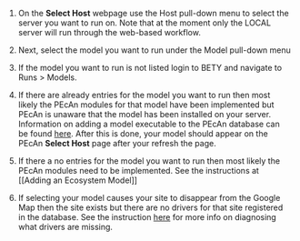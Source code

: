 1. On the **Select Host** webpage use the Host pull-down menu to select the server you want to run on. Note that at the moment only the LOCAL server will run through the web-based workflow.

2. Next, select the model you want to run under the Model pull-down menu

3. If the model you want to run is not listed login to BETY and navigate to Runs > Models.

4. If there are already entries for the model you want to run then most likely the PEcAn modules for that model have been implemented but PEcAn is unaware that the model has been installed on your server. Information on adding a model executable to the PEcAn database can be found [here](../../developers_guide/Adding-an-Ecosystem-Model#model). After this is done, your model should appear on the PEcAn **Select Host** page after your refresh the page.

5. If there a no entries for the model you want to run then most likely the PEcAn modules need to be implemented. See the instructions at [[Adding an Ecosystem Model]]

6. If selecting your model causes your site to disappear from the Google Map then the site exists but there are no drivers for that site registered in the database. See the instruction [here](Choose-a-site.md#my-site-shows-up-when-i-dont-have-any-model-selected-but-disappears-once-i-select-the-model-i-want-to-run) for more info on diagnosing what drivers are missing.

